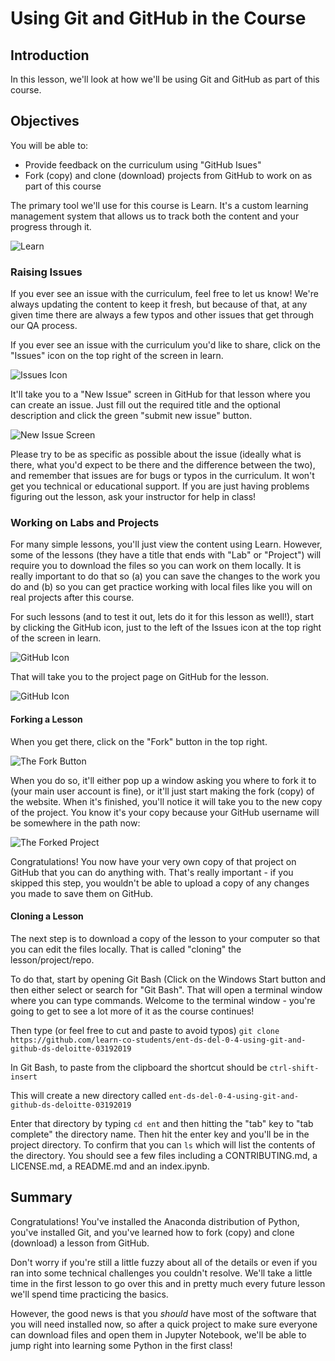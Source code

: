 
# Using Git and GitHub in the Course


## Introduction
In this lesson, we'll look at how we'll be using Git and GitHub as part of this course.

## Objectives
You will be able to:
* Provide feedback on the curriculum using "GitHub Isues"
* Fork (copy) and clone (download) projects from GitHub to work on as part of this course


The primary tool we'll use for this course is Learn. It's a custom learning management system that allows us to track both the content and your progress through it. 

![Learn](http://curriculum-content.s3.amazonaws.com/ent-ds-deloitte/learn-screenshot.png)

### Raising Issues 
If you ever see an issue with the curriculum, feel free to let us know! We're always updating the content to keep it fresh, but because of that, at any given time there are always a few typos and other issues that get through our QA process. 

If you ever see an issue with the curriculum you'd like to share, click on the "Issues" icon on the top right of the screen in learn.

![Issues Icon](http://curriculum-content.s3.amazonaws.com/ent-ds-deloitte/learn-screenshot-issues.png)

It'll take you to a "New Issue" screen in GitHub for that lesson where you can create an issue. Just fill out the required title and the optional description and click the green "submit new issue" button.

![New Issue Screen](http://curriculum-content.s3.amazonaws.com/ent-ds-deloitte/issues-screen.png)

Please try to be as specific as possible about the issue (ideally what is there, what you'd expect to be there and the difference between the two), and remember that issues are for bugs or typos in the curriculum. It won't get you technical or educational support. If you are just having problems figuring out the lesson, ask your instructor for help in class!

### Working on Labs and Projects
For many simple lessons, you'll just view the content using Learn. However, some of the lessons (they have a title that ends with "Lab" or "Project") will require you to download the files so you can work on them locally. It is really important to do that so (a) you can save the changes to the work you do and (b) so you can get practice working with local files like you will on real projects after this course.

For such lessons (and to test it out, lets do it for this lesson as well!), start by clicking the GitHub icon, just to the left of the Issues icon at the top right of the screen in learn.

![GitHub Icon](http://curriculum-content.s3.amazonaws.com/ent-ds-deloitte/learn-screenshot-github.png)

That will take you to the project page on GitHub for the lesson.

![GitHub Icon](http://curriculum-content.s3.amazonaws.com/ent-ds-deloitte/project-page-github.png)


#### Forking a Lesson
When you get there, click on the "Fork" button in the top right.

![The Fork Button](http://curriculum-content.s3.amazonaws.com/ent-ds-deloitte/the-fork-button.png)

When you do so, it'll either pop up a window asking you where to fork it to (your main user account is fine), or it'll just start making the fork (copy) of the website. When it's finished, you'll notice it will take you to the new copy of the project. You know it's your copy because your GitHub username will be somewhere in the path now:

![The Forked Project](http://curriculum-content.s3.amazonaws.com/ent-ds-deloitte/the-forked-project-header.png)

Congratulations! You now have your very own copy of that project on GitHub that you can do anything with. That's really important - if you skipped this step, you wouldn't be able to upload a copy of any changes you made to save them on GitHub.

#### Cloning a Lesson
The next step is to download a copy of the lesson to your computer so that you can edit the files locally. That is called "cloning" the lesson/project/repo.

To do that, start by opening Git Bash (Click on the Windows Start button and then either select or search for "Git Bash". That will open a terminal window where you can type commands. Welcome to the terminal window - you're going to get to see a lot more of it as the course continues!

Then type (or feel free to cut and paste to avoid typos) `git clone https://github.com/learn-co-students/ent-ds-del-0-4-using-git-and-github-ds-deloitte-03192019`

In Git Bash, to paste from the clipboard the shortcut should be `ctrl-shift-insert`

This will create a new directory called `ent-ds-del-0-4-using-git-and-github-ds-deloitte-03192019`

Enter that directory by typing `cd ent` and then hitting the "tab" key to "tab complete" the directory name. Then hit the enter key and you'll be in the project directory. To confirm that you can `ls` which will list the contents of the directory. You should see a few files including a CONTRIBUTING.md, a LICENSE.md, a README.md and an index.ipynb.


## Summary

Congratulations! You've installed the Anaconda distribution of Python, you've installed Git, and you've learned how to fork (copy) and clone (download) a lesson from GitHub. 

Don't worry if you're still a little fuzzy about all of the details or even if you ran into some technical challenges you couldn't resolve. We'll take a little time in the first lesson to go over this and in pretty much every future lesson we'll spend time practicing the basics. 

However, the good news is that you *should* have most of the software that you will need installed now, so after a quick project to make sure everyone can download files and open them in Jupyter Notebook, we'll be able to jump right into learning some Python in the first class!


